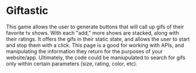 # Giftastic

This game allows the user to generate buttons that will call up gifs of their favorite tv shows. With each "add," more shows are stacked, along with their ratings. It offers the gifs in their static state, and allows the user to start and stop them with a click. This page is a good for working with APIs, and manipulating the information they return for the purposes of your website/app. Ultimately, the code could be maniupulated to search for gifs only within certain parameters (size, rating, color, etc).
